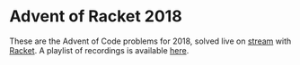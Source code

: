 # Advent of Racket 2018

These are the Advent of Code problems for 2018, solved live on
[stream] with [Racket].  A playlist of recordings is available
[here][playlist].


[stream]: https://twitch.tv/popabogdanp
[Racket]: https://racket-lang.org
[playlist]: https://www.youtube.com/playlist?list=PLNLLd8yFpp6W2_T-jzcWar4NGVyoNNisX
